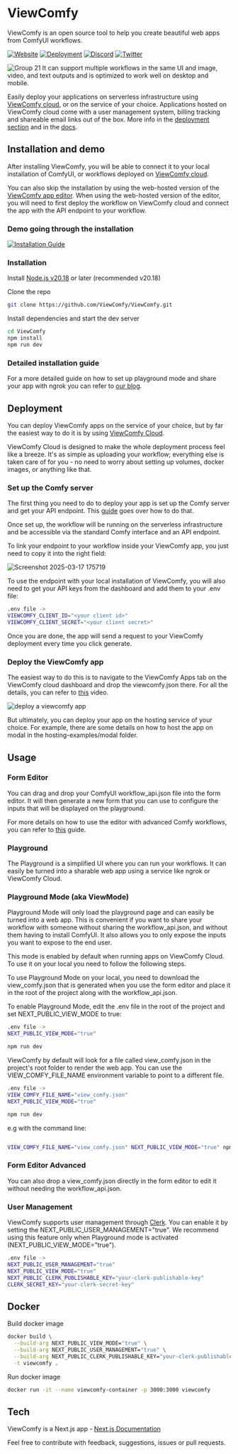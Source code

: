 # ViewComfy

ViewComfy is an open source tool to help you create beautiful web apps from ComfyUI workflows.

[![Website](https://img.shields.io/badge/Website%20-%20green?label=ViewComfy&color=4D7D85)](https://www.viewcomfy.com/)
[![Deployment](https://img.shields.io/badge/Deployment%20-%20green?label=ViewComfy&color=7F68D9)](https://app.viewcomfy.com/)
[![Discord](https://img.shields.io/badge/ViewComfy-Discord-%235865F2.svg)](https://discord.gg/DXubrz5R7E)
[![Twitter](https://img.shields.io/twitter/follow/ViewComfy)](https://x.com/ViewComfy)


![Group 21](https://github.com/user-attachments/assets/ad9a98e6-6c4c-4bf5-85db-4d03ab682f9b)
It can support multiple workflows in the same UI and image, video, and text outputs and is optimized to work well on desktop and mobile.

Easily deploy your applications on serverless infrastructure using [ViewComfy cloud](https://www.viewcomfy.com/), or on the service of your choice. Applications hosted on ViewComfy cloud come with a user management system, billing tracking and shareable email links out of the box. More info in the [deployment section](#Deployment) and in the [docs](https://docs.viewcomfy.com/get_started/introduction).

## Installation and demo

After installing ViewComfy, you will be able to connect it to your local installation of ComfyUI, or workflows deployed on [ViewComfy cloud](https://www.viewcomfy.com/). 

You can also skip the installation by using the web-hosted version of the [ViewComfy app editor](https://editor.viewcomfy.com/). When using the web-hosted version of the editor, you will need to first deploy the workflow on ViewComfy cloud and connect the app with the API endpoint to your workflow. 

### Demo going through the installation
[![Installation Guide](https://github.com/user-attachments/assets/8b6f6b0d-859a-4a98-80b5-664591160512)](https://youtu.be/sG2elA1bdrg)

### Installation
Install [Node.js v20.18](https://nodejs.org/) or later (recommended v20.18)

Clone the repo

```bash
git clone https://github.com/ViewComfy/ViewComfy.git
```

Install dependencies and start the dev server  

```bash
cd ViewComfy
npm install
npm run dev
```

### Detailed installation guide
For a  more detailed guide on how to set up playground mode and share your app with ngrok you can refer to [our blog](https://www.viewcomfy.com/blog/turn-a-comfyui-workflow-into-an-app).


## Deployment

You can deploy ViewComfy apps on the service of your choice, but by far the easiest way to do it is by using [ViewComfy Cloud]([https://app.viewcomfy.com/](https://www.viewcomfy.com/)). 

ViewComfy Cloud is designed to make the whole deployment process feel like a breeze. It's as simple as uploading your workflow; everything else is taken care of for you - no need to worry about setting up volumes, docker images, or anything like that. 

### Set up the Comfy server 

The first thing you need to do to deploy your app is set up the Comfy server and get your API endpoint. This [guide](https://youtu.be/pIODXFU9sHw) goes over how to do that.

Once set up, the workflow will be running on the serverless infrastructure and be accessible via the standard Comfy interface and an API endpoint. 

To link your endpoint to your workflow inside your ViewComfy app, you just need to copy it into the right field:

![Screenshot 2025-03-17 175719](https://github.com/user-attachments/assets/25495f87-5639-456b-9266-9fcabb3995cc)

To use the endpoint with your local installation of ViewComfy, you will also need to get your API keys from the dashboard and add them to your .env file:

```bash
.env file ->
VIEWCOMFY_CLIENT_ID="<your client id>"
VIEWCOMFY_CLIENT_SECRET="<your client secret>"
```

Once you are done, the app will send a request to your ViewComfy deployment every time you click generate. 

### Deploy the ViewComfy app

The easiest way to do this is to navigate to the ViewComfy Apps tab on the ViewComfy cloud dashboard and drop the viewcomfy.json there. For all the details, you can refer to [this](https://www.youtube.com/watch?v=pIODXFU9sHw&ab_channel=ViewComfy) video.

![deploy a viewcomfy app](https://github.com/user-attachments/assets/23988845-2526-4a16-b93d-89a3d1a365b9)

But ultimately, you can deploy your app on the hosting service of your choice. For example, there are some details on how to host the app on modal in the hosting-examples/modal folder.

## Usage
### Form Editor

You can drag and drop your ComfyUI workflow_api.json file into the form editor. It will then generate a new form that you can use to configure the inputs that will be displayed on the playground.

For more details on how to use the editor with advanced Comfy workflows, you can refer to [this](https://youtu.be/70h0FUohMlE) guide. 

### Playground

The Playground is a simplified UI where you can run your workflows. It can easily be turned into a sharable web app using a service like ngrok or ViewComfy Cloud.

### Playground Mode (aka ViewMode)

Playground Mode will only load the playground page and can easily be turned into a web app. This is convenient if you want to share your workflow with someone without sharing the workflow_api.json, and without them having to install ComfyUI. It also allows you to only expose the inputs you want to expose to the end user. 

This mode is enabled by default when running apps on ViewComfy Cloud. To use it on your local you need to follow the following steps. 

To use Playground Mode on your local, you need to download the view_comfy.json that is generated when you use the form editor and place it in the root of the project along with the workflow_api.json.

To enable Playground Mode, edit the .env file in the root of the project and set NEXT_PUBLIC_VIEW_MODE to true:

```bash
.env file ->
NEXT_PUBLIC_VIEW_MODE="true"

npm run dev
```

ViewComfy by default will look for a file called view_comfy.json in the project's root folder to render the web app. You can use the VIEW_COMFY_FILE_NAME environment variable to point to a different file.

```bash
.env file ->
VIEW_COMFY_FILE_NAME="view_comfy.json"
NEXT_PUBLIC_VIEW_MODE="true"

npm run dev
```

e.g with the command line:

```bash

VIEW_COMFY_FILE_NAME="view_comfy.json" NEXT_PUBLIC_VIEW_MODE="true" npm run dev
```

### Form Editor Advanced

You can also drop a view_comfy.json directly in the form editor to edit it without needing the workflow_api.json.

### User Management

ViewComfy supports user management through [Clerk](https://clerk.com/). You can enable it by setting the NEXT_PUBLIC_USER_MANAGEMENT="true". We recommend using this feature only when Playground mode is activated (NEXT_PUBLIC_VIEW_MODE="true").

```bash
.env file ->
NEXT_PUBLIC_USER_MANAGEMENT="true"
NEXT_PUBLIC_VIEW_MODE="true"
NEXT_PUBLIC_CLERK_PUBLISHABLE_KEY="your-clerk-publishable-key"
CLERK_SECRET_KEY="your-clerk-secret-key"
```

## Docker

Build docker image

```bash
docker build \
  --build-arg NEXT_PUBLIC_VIEW_MODE="true" \
  --build-arg NEXT_PUBLIC_USER_MANAGEMENT="true" \
  --build-arg NEXT_PUBLIC_CLERK_PUBLISHABLE_KEY="your-clerk-publishable-key" \
  -t viewcomfy .
```

Run docker image

```bash
docker run -it --name viewcomfy-container -p 3000:3000 viewcomfy
```

## Tech

ViewComfy is a Next.js app - [Next.js Documentation](https://nextjs.org/docs)

Feel free to contribute with feedback, suggestions, issues or pull requests.
